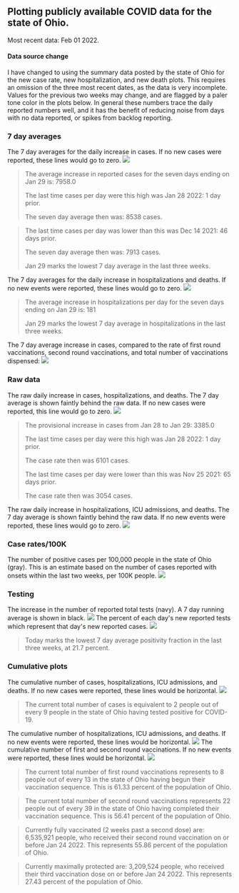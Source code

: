 ## Plotting publicly available COVID data for the state of Ohio. 

Most recent data: Feb 01 2022. 

#### Data source change
I have changed to using the summary data posted by the state of Ohio for the new case rate,
    new hospitalization, and new death plots. This requires an omission of the three most recent dates,
                       as the data is very incomplete. Values for the previous two weeks may change, and are flagged by a paler tone color in the plots below.
                       In general these numbers trace the daily reported numbers well, and it has the benefit
                       of reducing noise from days with no data reported, or spikes from backlog reporting. 

### 7 day averages
The 7 day averages for the daily increase in cases. If no new cases were reported, these lines would go to zero.
![](7dayaverage_cases.png)

>The average increase in reported cases for the seven days ending on Jan 29 is: 7958.0
>
>The last time cases per day were this high was Jan 28 2022: 1 day prior.
>
>The seven day average then was: 8538 cases.

>
>The last time cases per day was lower than this was Dec 14 2021: 46 days prior.
>
>The seven day average then was: 7913 cases.
>
>Jan 29 marks the lowest 7 day average in the last three weeks.

The 7 day averages for the daily increase in hospitalizations and deaths. If no new events were reported, these lines would go to zero.
![](7dayaverage_hospital.png)

>The average increase in hospitalizations per day for the seven days ending on Jan 29 is: 181
>
>Jan 29 marks the lowest 7 day average in hospitalizations in the last three weeks.

The 7 day average increase in cases, compared to the rate of first round vaccinations, second round vaccinations, and total number of vaccinations dispensed:
![](DailyVaccinationsCases.png)

### Raw data
The raw daily increase in cases, hospitalizations, and deaths. The 7 day average is shown faintly behind the raw data. If no new cases were reported, this line would go to zero.
![](DailyCases.png)

>The provisional increase in cases from Jan 28 to Jan 29: 3385.0 
>
>The last time cases per day were this high was Jan 28 2022: 1 day prior. 
>
>The case rate then was 6101 cases.
>
>The last time cases per day were lower than this was Nov 25 2021: 65 days prior. 
>
>The case rate then was 3054 cases.

The raw daily increase in hospitalizations, ICU admissions, and deaths. The 7 day average is shown faintly behind the raw data. If no new events were reported, these lines would go to zero.
![](DailyHospitalizations.png)

### Case rates/100K 

The number of positive cases per 100,000 people in the state of Ohio (gray). This is an estimate based on the number of cases reported with onsets within the last two weeks, per 100K people.
![](7dayaverage_rate.png)
### Testing

The increase in the number of reported total tests (navy). A 7 day running average is shown in black.
![](DailyTests.png)
The percent of each day's new reported tests which represent that day's new reported cases.
![](percentpositive_tests.png)

>Today marks the lowest 7 day average positivity fraction in the last three weeks, at 21.7 percent.

### Cumulative plots
The cumulative number of cases, hospitalizations, ICU admissions, and deaths. If no new cases were reported, these lines would be horizontal.
![](Cases.png)

>The current total number of cases is equivalent to 2 people out of every 9 people in the state of Ohio having tested positive for COVID-19.

The cumulative number of hospitalizations, ICU admissions, and deaths. If no new events were reported, these lines would be horizontal.
![](Hospitalizations.png)
The cumulative number of first and second round vaccinations. If no new events were reported, these lines would be horizontal.
![](Vaccinations.png)

>The current total number of first round vaccinations represents to 8 people out of every 13 in the state of Ohio having begun their vaccination sequence.
>This is 61.33 percent of the population of Ohio.

>The current total number of second round vaccinations represents 22 people out of every 39 in the state of Ohio having completed their vaccination sequence.
>This is 56.41 percent of the population of Ohio.

>Currently fully vaccinated (2 weeks past a second dose) are: 6,535,921 people, who received their second round vaccination on or before Jan 24 2022.
>This represents 55.86 percent of the population of Ohio.

>Currently maximally protected are: 3,209,524 people, who received their third vaccination dose on or before Jan 24 2022.
>This represents 27.43 percent of the population of Ohio.

